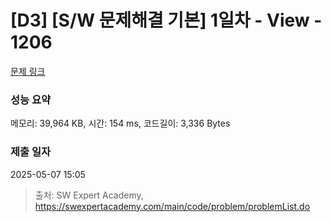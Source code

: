 # [D3] [S/W 문제해결 기본] 1일차 - View - 1206 

[문제 링크](https://swexpertacademy.com/main/code/problem/problemDetail.do?contestProbId=AV134DPqAA8CFAYh) 

### 성능 요약

메모리: 39,964 KB, 시간: 154 ms, 코드길이: 3,336 Bytes

### 제출 일자

2025-05-07 15:05



> 출처: SW Expert Academy, https://swexpertacademy.com/main/code/problem/problemList.do